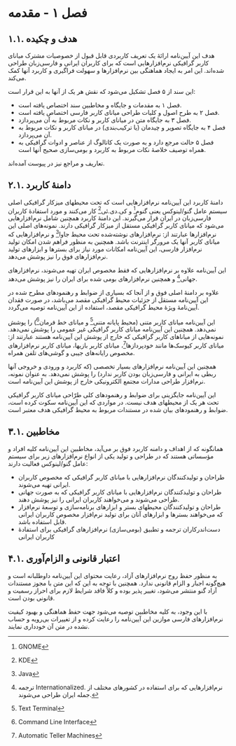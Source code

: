 فصل ۱ - مقدمه
==============

## ۱.۱. ‏هدف و چکیده

هدف این آیین‌نامه ارائهٔ یک تعریف کاربردی قابل قبول از خصوصیات مشترک میانای کاربر گرافیکی نرم‌افزارهایی است که برای کاربران ایرانی و فارسی‌زبان طراحی شده‌اند. این امر به ایجاد هماهنگی بین نرم‌افزارها و سهولت فراگیری و کاربرد آنها کمک می‌کند.

این سند از ۵ فصل تشکیل می‌شود که نقش هر یک از آنها به این قرار است:

- فصل ۱ به مقدمات و جایگاه و مخاطبین سند اختصاص یافته است.
- فصل ۲ به طرح اصول و کلیات طراحی میانای کاربر فارسی اختصاص یافته است.
- فصل ۳ به جایگاه متن در میانای کاربر و نکات مربوط به آن می‌پردازد.
- فصل ۴ به جایگاه تصویر و چیدمان (یا ترکیب‌بندی) در میانای کاربر و نکات مربوط به آن می‌پردازد.
- فصل ۵ حالت مرجع دارد و به صورت یک کاتالوگ از عناصر و ادوات گرافیکی به همراه توصیف خلاصهٔ نکات مربوط به کاربرد و بومی‌سازی صحیح آنها است.

تعاریف و مراجع نیز در پیوست آمده‌اند.

## ۲.۱. دامنهٔ کاربرد

دامنهٔ کاربرد این آیین‌نامه نرم‌افزارهایی است که تحت محیطهای میزکار گرافیکی اصلی سیستم عامل گنو/لینوکس یعنی گنوم[^۱] و کی.دی.ئی[^۲] کار می‌کنند و مورد استفادهٔ کاربران فارسی‌زبان در ایران قرار می‌گیرند. این دامنهٔ کاربرد همچنین شامل نرم‌افزارهایی می‌شود که میانای کاربر گرافیکی مستقل از میزکار گرافیکی دارند. نمونه‌های اصلی این نرم‌افزارها عبارتند از: نرم‌افزارهای نوشته‌شده تحت محیط جاوا[^۳] و نرم‌افزارهایی که میانای کاربر آنها یک مرورگر اینترنت باشد. همچنین به منظور فراهم شدن امکان تولید نرم‌افزار فارسی، این آیین‌نامه امکانات مورد نیاز برای بسترها و ابزارهای تولید نرم‌افزارهای فوق را نیز پوشش می‌دهد.

این آیین‌نامه علاوه بر نرم‌افزارهایی که فقط مخصوص ایران تهیه می‌شوند، نرم‌افزارهای جهانی[^۴] و همچنین نرم‌افزارهای بومی شده برای ایران را نیز پوشش می‌دهد.

علاوه بر دامنهٔ اصلی فوق و از آنجا که بسیاری از ضوابط و رهنمودهای مطرح شده در این آیین‌نامه مستقل از جزئیات محیط گرافیکی مقصد می‌باشد، در صورت فقدان آیین‌نامهٔ ویژهٔ محیط گرافیکی مقصد، استفاده از این آیین‌نامه توصیه می‌گردد.

این آیین‌نامه میانای کاربر متنی (محیط پایانه متنی[^۵] و میانای خط فرمان[^۶]) را پوشش نمی‌دهد. همچنین این آیین‌نامه میانای کاربر گرافیکی غیر عمومی را پوشش نمی‌دهد. نمونه‌هایی از میانا‌های کاربر گرافیکی که خارج از پوشش این آیین‌نامه هستند عبارتند از: میانای کاربر کیوسک‌ها مانند خودپردازها[^۷]، میانای کاربر بازیها، میانای کاربر نرم‌افزارهای مخصوص رایانه‌های جیبی و گوشی‌های تلفن همراه.

همچنین این آیین‌نامه نرم‌افزارهای بسیار تخصصی (که کاربرد و ورودی و خروجی آنها ربطی به ایرانی و فارسی‌زبان بودن کاربر ندارد) را پوشش نمی‌دهد. به عنوان نمونه، نرم‌افزار طراحی مدارات مجتمع الکترونیکی خارج از پوشش این آیین‌نامه است.

این آیین‌نامه جایگزینی برای ضوابط و رهنمودهای کلی طرّاحی میانای کاربر گرافیکی تحت هر یک از محیطهای هدف نیست. در مواردی که این آیین‌نامه سکوت کرده است، ضوابط و رهنمودهای بیان شده در مستندات مربوط به محیط گرافیکی هدف معتبر است.

## ۳.۱. ‏مخاطبین

همانگونه که از اهداف و دامنه کاربرد فوق بر می‌آید، مخاطبین این آیین‌نامه کلیه افراد و مؤسساتی هستند که در طراحی و تولید یکی از انواع نرم‌افزارهای زیر برای سیستم عامل گنو/لینوکس فعالیت دارند:

-   طراحان و تولیدکنندگان نرم‌افزارهایی با میانای کاربر گرافیکی که مخصوص کاربران ایرانی تهیه می‌شوند.
-   طراحان و تولیدکنندگان نرم‌افزارهایی با میانای کاربر گرافیکی که به صورت جهانی طراحی می‌شوند و می‌خواهند کاربران ایرانی را نیز پوشش دهند.
-   طراحان و تولیدکنندگان محیطهای بستر و ابزارهای برنامه‌سازی و توسعهٔ نرم‌افزار که می‌خواهند بسترها و ابزارهای آنان برای تولید نرم‌افزار مخصوص کاربران ایرانی قابل استفاده باشد.
-   دست‌اندرکاران ترجمه و تطبیق (بومی‌سازی) نرم‌افزارهای گرافیکی برای استفادهٔ کاربران ایرانی

## ۴.۱. ‏اعتبار قانونی و الزام‌آوری

به منظور حفظ روح نرم‌افزارهای آزاد، رعایت محتوای این آیین‌نامه داوطلبانه است و هیچ‌گونه اجبار و الزام قانونی ندارد. همچنین با توجه به این که این متن با مجوز مستندات آزاد گنو منتشر می‌شود، تغییر پذیر بوده و کلاً فاقد شرایط لازم برای احراز رسمیت و قانونی بودن است.

با این وجود، به کلیه مخاطبین توصیه می‌شود جهت حفظ هماهنگی و بهبود کیفیت نرم‌افزارهای فارسی موازین این آیین‌نامه را رعایت کرده و از تغییرات بی‌رویه و حساب نشده در متن آن خودداری نمایند.

 [^۱]: GNOME
 [^۲]: KDE
 [^۳]: Java
 [^۴]: ترجمه Internationalized. نرم‌افزارهایی که برای استفاده در کشورهای مختلف از جمله ایران طراحی می‌شوند.
 [^۵]: Text Terminal
 [^۶]: Command Line Interface
 [^۷]: Automatic Teller Machines
 [^۸]: میانای کاربر مکینتاش (Macintosh®) از شرکت اپل (Apple Computer Inc.®) که در اوایل سال ۱۹۸۴ میلادی به بازار آمد.

